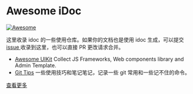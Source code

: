 Awesome iDoc
===

[![Awesome](https://jaywcjlove.github.io/sb/ico/awesome.svg)](https://github.com/jaywcjlove/awesome-uikit)

这里收录 idoc 的一些使用仓库。如果你的文档也是使用 idoc 生成，可以提交[issue ](https://github.com/jaywcjlove/idoc/issues) 收录到这里，也可以直接 PR 更改请求合并。

- [Awesome UIKit](https://jaywcjlove.github.io/awesome-uikit) Collect JS Frameworks, Web components library and Admin Template.
- [Git Tips](https://jaywcjlove.github.io/git-tips) 一些使用技巧和笔记笔记，记录一些 git 常用和一些记不住的命令。

[查看更多](https://github.com/jaywcjlove/idoc/network/dependents)